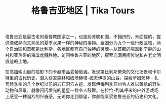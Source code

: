 ﻿---
language: zh
url: regions
heading: "格鲁吉亚地区"
title: "格鲁吉亚地区 | Tika Tours"
country_id: 1
template: regions
---
<div class="row content-row"><!-- 1528 (0)-->

</div>

<div class="row content-row"><!-- 1529 (3)-->
<div class="col-xs-12 col-sm-6 col-md-6"><!-- 2046 -->

格鲁吉亚是最古老的基督教国家之一，也是前苏联和国，不拥挤的，未勘探的，提供像成熟而又熟悉的夏季水果一样的神秘的事物。全国分为九个一级行政区域，两个自治区和首都第比利斯。各地区都有自己独特的灵魂—从首都的喧嚣到宁静的山村和亚热带的海滨度假胜地。访问格鲁吉亚的地区，探索充满民间传说和古老文明痕迹的土地。

</div>

<div class="col-xs-12 col-sm-6 col-md-6"><!-- 2047 -->


在高加索山脈的陰影下的卡赫季品尝葡萄酒。发现第比利斯繁荣的文化场景和卡尔特里的古代历史。潜入翡翠森林和姆茨赫塔-姆天伊提的山谷。探索萨姆茨赫 - 扎瓦赫季州的几个世纪以前的岩石洞穴古迹。发现伊梅列季亚州令人难以置信的野生动物和风景，就像闪闪发光的星星一样令人鼓舞。在拉恰-列其呼米的户外游戏场上感受一种强烈的兴奋感。无论你走到哪里，你都能享受格鲁吉亚的历史和文化。



</div>

</div>

